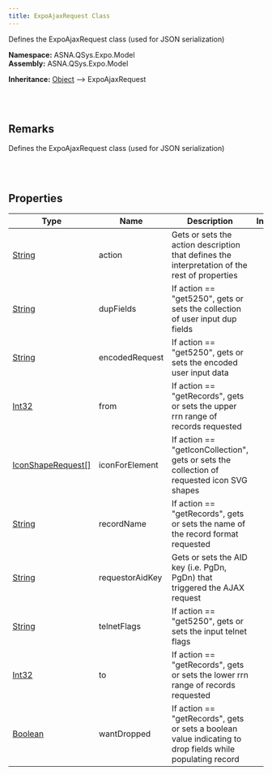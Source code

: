 ```yaml
---
title: ExpoAjaxRequest Class
---
```


Defines the ExpoAjaxRequest class (used for JSON serialization)

**Namespace:** ASNA.QSys.Expo.Model <br/>
**Assembly:** ASNA.QSys.Expo.Model

**Inheritance:** [Object](https://docs.microsoft.com/en-us/dotnet/api/system.object) --> ExpoAjaxRequest

<br>
<br>

## Remarks

Defines the ExpoAjaxRequest class (used for JSON serialization)

[//]: # ($$TODO: Complete the Remarks section.)

<br>
<br>

## Properties

| Type | Name | Description | Indexer
| --- | --- | --- | --- 
| [String](https://docs.microsoft.com/en-us/dotnet/api/system.string) | action | Gets or sets the action description that defines the interpretation of the rest of properties | 
| [String](https://docs.microsoft.com/en-us/dotnet/api/system.string) | dupFields | If action == "get5250", gets or sets the collection of user input dup fields | 
| [String](https://docs.microsoft.com/en-us/dotnet/api/system.string) | encodedRequest | If action == "get5250", gets or sets the encoded user input data | 
| [Int32](https://docs.microsoft.com/en-us/dotnet/api/system.int32) | from | If action == "getRecords", gets or sets the upper rrn range of records requested | 
| [IconShapeRequest[]]($$TODO-ASNA.QSys.Expo.Model.IconShapeRequest[].html) | iconForElement | If action == "getIconCollection", gets or sets the collection of requested icon SVG shapes | 
| [String](https://docs.microsoft.com/en-us/dotnet/api/system.string) | recordName | If action == "getRecords", gets or sets the name of the record format requested | 
| [String](https://docs.microsoft.com/en-us/dotnet/api/system.string) | requestorAidKey | Gets or sets the AID key (i.e. PgDn, PgDn) that triggered the AJAX request | 
| [String](https://docs.microsoft.com/en-us/dotnet/api/system.string) | telnetFlags | If action == "get5250", gets or sets the input telnet flags | 
| [Int32](https://docs.microsoft.com/en-us/dotnet/api/system.int32) | to | If action == "getRecords", gets or sets the lower rrn range of records requested | 
| [Boolean](https://docs.microsoft.com/en-us/dotnet/api/system.boolean) | wantDropped | If action == "getRecords", gets or sets a boolean value indicating to drop fields while populating record | 

<br>
<br>

